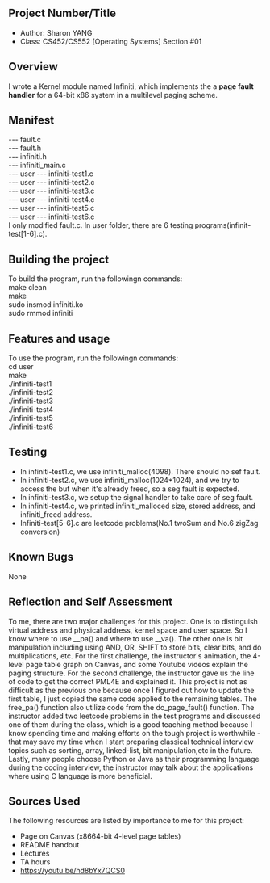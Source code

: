 ## Project Number/Title 
* Author: Sharon YANG
* Class: CS452/CS552 [Operating Systems] Section #01

## Overview
I wrote a Kernel module named Infiniti, which implements the a **page fault handler** for a 64-bit x86 system in a multilevel paging scheme. 

## Manifest
--- fault.c</br>
--- fault.h</br>
--- infiniti.h</br>
--- infiniti_main.c</br>
--- user --- infiniti-test1.c</br>
--- user --- infiniti-test2.c</br>
--- user --- infiniti-test3.c</br>
--- user --- infiniti-test4.c</br>
--- user --- infiniti-test5.c</br>
--- user --- infiniti-test6.c</br>
I only modified fault.c. In user folder, there are 6 testing programs(infinit-test[1-6].c).

 
## Building the project
To build the program, run the followingn commands:</br>
make clean</br>
make </br>
sudo insmod infiniti.ko </br>
sudo rmmod infiniti </br>

## Features and usage
To use the program, run the followingn commands:</br>
cd user</br>
make</br>
./infiniti-test1 </br>
./infiniti-test2 </br>
./infiniti-test3 </br>
./infiniti-test4 </br>
./infiniti-test5 </br>
./infiniti-test6 </br>

## Testing
- In infiniti-test1.c, we use infiniti_malloc(4098). There should no sef fault. </br>
- In infiniti-test2.c, we use infiniti_malloc(1024*1024), and we try to access the buf when it's already freed, so a seg fault is expected.</br>
- In infiniti-test3.c, we setup the signal handler to take care of seg fault.</br>
- In infiniti-test4.c, we printed infiniti_malloced size, stored address, and infiniti_freed address. </br> 
- Infiniti-test[5-6].c are leetcode problems(No.1 twoSum and No.6 zigZag conversion)

## Known Bugs
None

## Reflection and Self Assessment
To me, there are two major challenges for this project. One is to distinguish virtual address and physical address, kernel space and user space. So I know where to use __pa() and where to use __va(). The other one is bit manipulation including using AND, OR, SHIFT to store bits, clear bits, and do multiplications, etc. For the first challenge, the instructor's animation, the 4-level page table graph on Canvas, and some Youtube videos explain the paging structure. For the second challenge, the instructor gave us the line of code to get the correct PML4E and explained it. This project is not as difficult as the previous one because once I figured out how to update the first table, I just copied the same code applied to the remaining tables. The free_pa() function also utilize code from the do_page_fault() function. The instructor added two leetcode problems in the test programs and discussed one of them during the class, which is a good teaching method because I know spending time and making efforts on the tough project is worthwhile - that may save my time when I start preparing classical technical interview topics such as sorting, array, linked-list, bit manipulation,etc in the future. Lastly, many people choose Python or Java as their programming language during the coding interview, the instructor may talk about the applications where using C language is more beneficial.

## Sources Used
The following resources are listed by importance to me for this project:</br>
- Page on Canvas (x8664-bit 4-level page tables)</br>
- README handout </br>
- Lectures</br>
- TA hours</br>
- https://youtu.be/hd8bYx7QCS0 </br>
